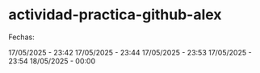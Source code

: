 # actividad-practica-github-alex

Fechas: 

17/05/2025 - 23:42
17/05/2025 - 23:44
17/05/2025 - 23:53
17/05/2025 - 23:54
18/05/2025 - 00:00

